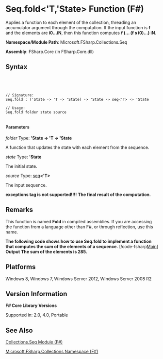 # Seq.fold<'T,'State> Function (F#)

Applies a function to each element of the collection, threading an accumulator argument through the computation. If the input function is **f** and the elements are **i0...iN**, then this function computes **f (... (f s i0)...) iN**.

**Namespace/Module Path**: Microsoft.FSharp.Collections.Seq

**Assembly**: FSharp.Core (in FSharp.Core.dll)


## Syntax



```




// Signature:
Seq.fold : ('State -> 'T -> 'State) -> 'State -> seq<'T> -> 'State

// Usage:
Seq.fold folder state source


```





#### Parameters
*folder*
Type: **'State -&gt; 'T -&gt; 'State**


A function that updates the state with each element from the sequence.


*state*
Type: **'State**


The initial state.


*source*
Type: [seq](http://msdn.microsoft.com/en-us/library/2f0c87c6-8a0d-4d33-92a6-10d1d037ce75)**&lt;'T&gt;**


The input sequence.



**exceptions tag is not supported!!!!**
**The final result of the computation.**
## Remarks
This function is named **Fold** in compiled assemblies. If you are accessing the function from a language other than F#, or through reflection, use this name.

**The following code shows how to use Seq.fold to implement a function that computes the sum of the elements of a sequence.**
[!code-fsharp[Main](snippets/fssequences/snippet38.fs)]
**Output**
**The sum of the elements is 285.**
## Platforms
Windows 8, Windows 7, Windows Server 2012, Windows Server 2008 R2


## Version Information
**F# Core Library Versions**

Supported in: 2.0, 4.0, Portable




## See Also
[Collections.Seq Module &#40;F&#35;&#41;](Collections.Seq-Module-%5BFSharp%5D.md)

[Microsoft.FSharp.Collections Namespace &#40;F&#35;&#41;](Microsoft.FSharp.Collections-Namespace-%5BFSharp%5D.md)

